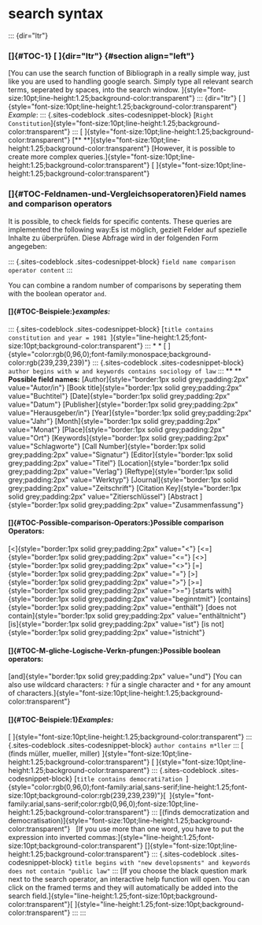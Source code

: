 search syntax
=============
::: {dir="ltr"}
### []{#TOC-1} [ ]{dir="ltr"} {#section align="left"}
[You can use the search function of Bibliograph in a really simple way, just like you are used to handling google search. Simply type all relevant search terms, seperated by spaces, into the search window.
]{style="font-size:10pt;line-height:1.25;background-color:transparent"}
::: {dir="ltr"}
[
]{style="font-size:10pt;line-height:1.25;background-color:transparent"}
*Example*:
::: {.sites-codeblock .sites-codesnippet-block}
[`Right Constitution`]{style="font-size:10pt;line-height:1.25;background-color:transparent"}
:::
[ ]{style="font-size:10pt;line-height:1.25;background-color:transparent"}
[**
**]{style="font-size:10pt;line-height:1.25;background-color:transparent"}
[However, it is possible to create more complex queries.]{style="font-size:10pt;line-height:1.25;background-color:transparent"}
[
]{style="font-size:10pt;line-height:1.25;background-color:transparent"}
### []{#TOC-Feldnamen-und-Vergleichsoperatoren}Field names and comparison operators 
It is possible, to check fields for specific contents. These queries are implemented the following way:Es ist möglich, gezielt Felder auf spezielle Inhalte zu überprüfen. Diese Abfrage wird in der folgenden Form angegeben:

::: {.sites-codeblock .sites-codesnippet-block}
`field name comparison operator content`
:::

You can combine a random number of comparisons by seperating them with the boolean operator `and`.
#### []{#TOC-Beispiele:}*examples:*
::: {.sites-codeblock .sites-codesnippet-block}
[`title contains constitution and year = 1981 `]{style="line-height:1.25;font-size:10pt;background-color:transparent"}
:::
*
*
[ ]{style="color:rgb(0,96,0);font-family:monospace;background-color:rgb(239,239,239)"}
::: {.sites-codeblock .sites-codesnippet-block}
`author begins with w and keywords contains sociology of law`
:::
**
**
**Possible field names:**
[Author]{style="border:1px solid grey;padding:2px" value="Autor/in"} [Book title]{style="border:1px solid grey;padding:2px" value="Buchtitel"} [Date]{style="border:1px solid grey;padding:2px" value="Datum"} [Publisher]{style="border:1px solid grey;padding:2px" value="Herausgeber/in"} [Year]{style="border:1px solid grey;padding:2px" value="Jahr"} [Month]{style="border:1px solid grey;padding:2px" value="Monat"} [Place]{style="border:1px solid grey;padding:2px" value="Ort"} [Keywords]{style="border:1px solid grey;padding:2px" value="Schlagworte"} [Call Number]{style="border:1px solid grey;padding:2px" value="Signatur"} [Editor]{style="border:1px solid grey;padding:2px" value="Titel"} [Location]{style="border:1px solid grey;padding:2px" value="Verlag"} [Reftype]{style="border:1px solid grey;padding:2px" value="Werktyp"} [Journal]{style="border:1px solid grey;padding:2px" value="Zeitschrift"} [Citation Key]{style="border:1px solid grey;padding:2px" value="Zitierschlüssel"} [Abstract ]{style="border:1px solid grey;padding:2px" value="Zusammenfassung"}
#### []{#TOC-Possible-comparison-Operators:}**Possible comparison Operators:**
[<]{style="border:1px solid grey;padding:2px" value="<"} [<=]{style="border:1px solid grey;padding:2px" value="<="} [<>]{style="border:1px solid grey;padding:2px" value="<>"} [=]{style="border:1px solid grey;padding:2px" value="="} [>]{style="border:1px solid grey;padding:2px" value=">"} [>=]{style="border:1px solid grey;padding:2px" value=">="} [starts with]{style="border:1px solid grey;padding:2px" value="beginntmit"} [contains]{style="border:1px solid grey;padding:2px" value="enthält"} [does not contain]{style="border:1px solid grey;padding:2px" value="enthältnicht"} [is]{style="border:1px solid grey;padding:2px" value="ist"} [is not]{style="border:1px solid grey;padding:2px" value="istnicht"}
#### []{#TOC-M-gliche-Logische-Verkn-pfungen:}**Possible boolean operators:**
[and]{style="border:1px solid grey;padding:2px" value="und"}
[You can also use wildcard characters: `?` für a single character and `*` for any amount of characters.]{style="font-size:10pt;line-height:1.25;background-color:transparent"}
#### []{#TOC-Beispiele:1}*Examples:*
[ ]{style="font-size:10pt;line-height:1.25;background-color:transparent"}
::: {.sites-codeblock .sites-codesnippet-block}
`author contains m*ller`
:::
[ (finds müller, mueller, miller) ]{style="font-size:10pt;line-height:1.25;background-color:transparent"}
[
]{style="font-size:10pt;line-height:1.25;background-color:transparent"}
::: {.sites-codeblock .sites-codesnippet-block}
[`title contains democrati?ation `]{style="color:rgb(0,96,0);font-family:arial,sans-serif;line-height:1.25;font-size:10pt;background-color:rgb(239,239,239)"}[` `]{style="font-family:arial,sans-serif;color:rgb(0,96,0);font-size:10pt;line-height:1.25;background-color:transparent"}
:::
[(finds democratization and democratisation)]{style="font-size:10pt;line-height:1.25;background-color:transparent"}
  [If you use more than one word, you have to put the expression into inverted commas:]{style="line-height:1.25;font-size:10pt;background-color:transparent"}
[]{style="font-size:10pt;line-height:1.25;background-color:transparent"}
::: {.sites-codeblock .sites-codesnippet-block}
`title begins with "new developsments" and keywords does not contain "public law"`
:::
[If you choose the black question mark next to the search operator, an interactive help function will open. You can click on the framed terms and they will automatically be added into the search field.]{style="line-height:1.25;font-size:10pt;background-color:transparent"}[
]{style="line-height:1.25;font-size:10pt;background-color:transparent"}
:::
:::
